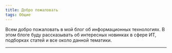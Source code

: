 ```yaml
---
title: Добро пожаловать
tags: Общие
---
```


Всем добро пожаловать в мой блог об информационных технологиях. В этом блоге буду рассказывать об интересных новинках в сфере ИТ, подборках статей и все около данной тематики.

<!--more-->

---

